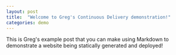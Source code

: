 ```yaml
---
layout: post
title:  "Welcome to Greg's Continuous Delivery demonstration!"
categories: demo
---
```


This is Greg's example post that you can make using Markdown to demonstrate a website being statically generated and deployed!
